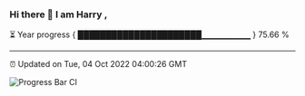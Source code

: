 ### Hi there 👋 I am Harry , 

⏳ Year progress { ██████████████████████▁▁▁▁▁▁▁▁ } 75.66 %

---

⏰ Updated on Tue, 04 Oct 2022 04:00:26 GMT

![Progress Bar CI](https://github.com/duykhang68/duykhang68/workflows/Progress%20Bar%20CI/badge.svg)
